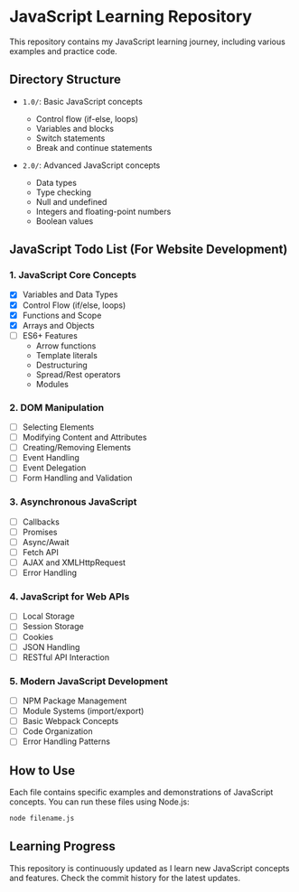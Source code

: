 # JavaScript Learning Repository

This repository contains my JavaScript learning journey, including various examples and practice code.

## Directory Structure

- `1.0/`: Basic JavaScript concepts
  - Control flow (if-else, loops)
  - Variables and blocks
  - Switch statements
  - Break and continue statements

- `2.0/`: Advanced JavaScript concepts
  - Data types
  - Type checking
  - Null and undefined
  - Integers and floating-point numbers
  - Boolean values

## JavaScript Todo List (For Website Development)

### 1. JavaScript Core Concepts
- [x] Variables and Data Types
- [x] Control Flow (if/else, loops)
- [x] Functions and Scope
- [x] Arrays and Objects
- [ ] ES6+ Features
  - Arrow functions
  - Template literals
  - Destructuring
  - Spread/Rest operators
  - Modules

### 2. DOM Manipulation
- [ ] Selecting Elements
- [ ] Modifying Content and Attributes
- [ ] Creating/Removing Elements
- [ ] Event Handling
- [ ] Event Delegation
- [ ] Form Handling and Validation

### 3. Asynchronous JavaScript
- [ ] Callbacks
- [ ] Promises
- [ ] Async/Await
- [ ] Fetch API
- [ ] AJAX and XMLHttpRequest
- [ ] Error Handling

### 4. JavaScript for Web APIs
- [ ] Local Storage
- [ ] Session Storage
- [ ] Cookies
- [ ] JSON Handling
- [ ] RESTful API Interaction

### 5. Modern JavaScript Development
- [ ] NPM Package Management
- [ ] Module Systems (import/export)
- [ ] Basic Webpack Concepts
- [ ] Code Organization
- [ ] Error Handling Patterns

## How to Use

Each file contains specific examples and demonstrations of JavaScript concepts. You can run these files using Node.js:

```bash
node filename.js
```

## Learning Progress

This repository is continuously updated as I learn new JavaScript concepts and features. Check the commit history for the latest updates. 
